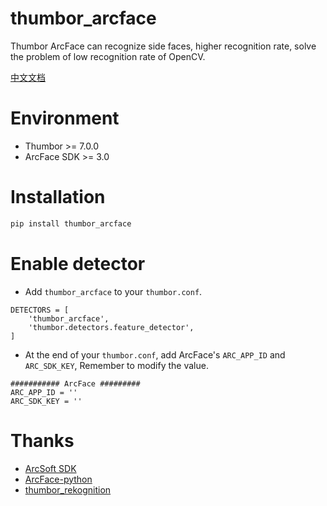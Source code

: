 # thumbor_arcface
Thumbor ArcFace can recognize side faces, higher recognition rate, solve the problem of low recognition rate of OpenCV.

[中文文档](README-osc.md)

# Environment
- Thumbor >= 7.0.0
- ArcFace SDK >= 3.0

# Installation
```bash
pip install thumbor_arcface
```
# Enable detector
- Add `thumbor_arcface` to your `thumbor.conf`.
```
DETECTORS = [
    'thumbor_arcface',
    'thumbor.detectors.feature_detector',
]
```
- At the end of your `thumbor.conf`, add ArcFace's `ARC_APP_ID` and `ARC_SDK_KEY`, Remember to modify the value.
```
########### ArcFace #########
ARC_APP_ID = ''
ARC_SDK_KEY = ''
```
# Thanks
- [ArcSoft SDK](https://ai.arcsoft.com.cn/)
- [ArcFace-python](https://github.com/tensorflower/ArcFace-python)
- [thumbor_rekognition](https://github.com/yu-liang-kono/thumbor_rekognition)